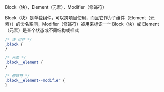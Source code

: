 Block（块），Element（元素），Modifier（修饰符）

Block（块）是单独组件，可以跨项目使用，而且它作为子组件（Element（元素））的命名空间，Modifier（修饰符）被用来标识一个 Block（块）或 Element（元素）是某个状态或不同结构或样式

```css
/* 块 组件 */
.block {
}

/* 元素 */
.block__element {
}

/* 修饰符 */
.block__element--modifier {
}
```
  